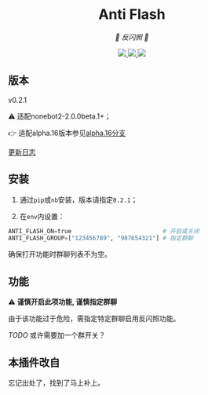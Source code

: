 <div align="center">

# Anti Flash

<!-- prettier-ignore-start -->
<!-- markdownlint-disable-next-line MD036 -->
_🎇 反闪照 🎇_
<!-- prettier-ignore-end -->

</div>
<p align="center">
  
  <a href="https://github.com/KafCoppelia/nonebot_plugin_antiflash/blob/main/LICENSE">
    <img src="https://img.shields.io/badge/license-MIT-informational">
  </a>
  
  <a href="https://github.com/nonebot/nonebot2">
    <img src="https://img.shields.io/badge/nonebot2-2.0.0beta.1+-green">
  </a>
  
  <a href="">
    <img src="https://img.shields.io/badge/release-v0.2.1-orange">
  </a>
  
</p>

</p>

## 版本

v0.2.1

⚠ 适配nonebot2-2.0.0beta.1+；

👉 适配alpha.16版本参见[alpha.16分支](https://github.com/KafCoppelia/nonebot_plugin_antiflash/tree/alpha.16)

[更新日志](https://github.com/KafCoppelia/nonebot_plugin_antiflash/releases/tag/v0.2.1)

## 安装

1. 通过`pip`或`nb`安装，版本请指定`0.2.1`；

2. 在`env`内设置：

```python
ANTI_FLASH_ON=true                          # 开启或关闭
ANTI_FLASH_GROUP=["123456789", "987654321"] # 指定群聊
```

确保打开功能时群聊列表不为空。

## 功能

⚠ **谨慎开启此项功能, 谨慎指定群聊**

由于该功能过于危险，需指定特定群聊启用反闪照功能。

*TODO* 或许需要加一个群开关？

## 本插件改自

忘记出处了，找到了马上补上。